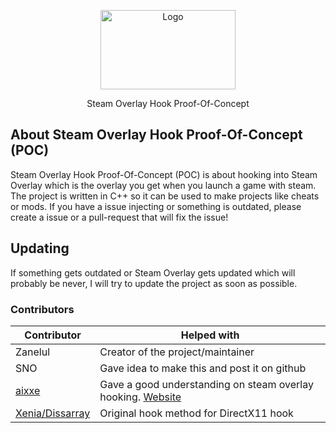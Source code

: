 <p align="center">
	<img align="center" src="https://upload.wikimedia.org/wikipedia/commons/8/83/Steam_icon_logo.svg" alt="Logo" width="216" height="127">
</p>
<p align="center">Steam Overlay Hook Proof-Of-Concept</p>

## About Steam Overlay Hook Proof-Of-Concept (POC)
Steam Overlay Hook Proof-Of-Concept (POC) is about hooking into Steam Overlay which is the overlay you get when you launch a game with steam.
The project is written in C++ so it can be used to make projects like cheats or mods. If you have a issue injecting or something is outdated, please create a issue or a pull-request that will fix the issue!

## Updating
If something gets outdated or Steam Overlay gets updated which will probably be never, I will try to update the project as soon as possible.

### Contributors

| Contributor | Helped with |
| ----------- | ----------- |
| Zanelul  | Creator of the project/maintainer |
| SNO | Gave idea to make this and post it on github |
| [aixxe](https://github.com/aixxe) | Gave a good understanding on steam overlay hooking. [Website](https://aixxe.net/2017/09/steam-overlay-rendering) |
| [Xenia/Dissarray](https://github.com/Xenia0) | Original hook method for DirectX11 hook |
